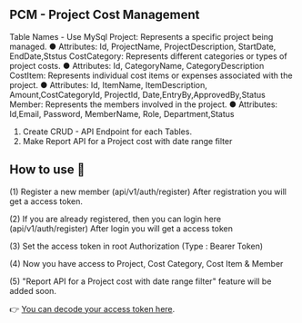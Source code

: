 ## PCM - Project Cost Management

Table Names - Use MySql
Project: Represents a specific project being managed.
● Attributes: Id, ProjectName, ProjectDescription, StartDate, EndDate,Ststus
CostCategory: Represents different categories or types of project costs.
● Attributes: Id, CategoryName, CategoryDescription
CostItem: Represents individual cost items or expenses associated with the project.
● Attributes: Id, ItemName, ItemDescription, Amount,CostCategoryId, ProjectId,
Date,EntryBy,ApprovedBy,Status
Member: Represents the members involved in the project.
● Attributes: Id,Email, Password, MemberName, Role, Department,Status
1. Create CRUD - API Endpoint for each Tables.
2. Make Report API for a Project cost with date range filter

## How to use 🤔

(1) Register a new member (api/v1/auth/register)
	After registration you will get a access token.

(2) If you are already registered, then you can login here (api/v1/auth/register)
    After login  you will get a access token


(3) Set the access token in root Authorization (Type : Bearer Token)

(4) Now you have access to Project, Cost Category, Cost Item & Member

(5) "Report API for a Project cost with date range filter" feature will be added soon.


👉 [You can decode your access token here](https://jwt.io/).
